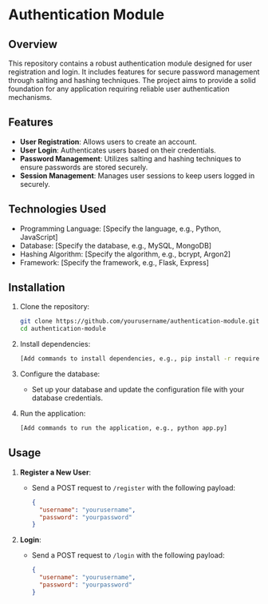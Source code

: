 # Authentication Module

## Overview
This repository contains a robust authentication module designed for user registration and login. It includes features for secure password management through salting and hashing techniques. The project aims to provide a solid foundation for any application requiring reliable user authentication mechanisms.

## Features
- **User Registration**: Allows users to create an account.
- **User Login**: Authenticates users based on their credentials.
- **Password Management**: Utilizes salting and hashing techniques to ensure passwords are stored securely.
- **Session Management**: Manages user sessions to keep users logged in securely.

## Technologies Used
- Programming Language: [Specify the language, e.g., Python, JavaScript]
- Database: [Specify the database, e.g., MySQL, MongoDB]
- Hashing Algorithm: [Specify the algorithm, e.g., bcrypt, Argon2]
- Framework: [Specify the framework, e.g., Flask, Express]

## Installation

1. Clone the repository:
    ```sh
    git clone https://github.com/yourusername/authentication-module.git
    cd authentication-module
    ```

2. Install dependencies:
    ```sh
    [Add commands to install dependencies, e.g., pip install -r requirements.txt]
    ```

3. Configure the database:
    - Set up your database and update the configuration file with your database credentials.

4. Run the application:
    ```sh
    [Add commands to run the application, e.g., python app.py]
    ```

## Usage

1. **Register a New User**:
   - Send a POST request to `/register` with the following payload:
     ```json
     {
       "username": "yourusername",
       "password": "yourpassword"
     }
     ```

2. **Login**:
   - Send a POST request to `/login` with the following payload:
     ```json
     {
       "username": "yourusername",
       "password": "yourpassword"
     }
     ```
